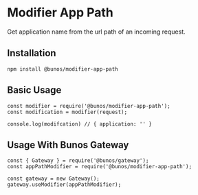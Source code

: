 # Modifier App Path

Get application name from the url path of an incoming
request.

## Installation

```
npm install @bunos/modifier-app-path
```

## Basic Usage

```
const modifier = require('@bunos/modifier-app-path');
const modification = modifier(request);

console.log(modifcation) // { application: '' }
```

## Usage With Bunos Gateway

```
const { Gateway } = require('@bunos/gateway');
const appPathModifier = require('@bunos/modifier-app-path');

const gateway = new Gateway();
gateway.useModifier(appPathModifier);
```
